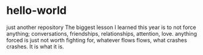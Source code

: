 # hello-world
just another repository
The biggest lesson I learned this year is to not force anything; conversations, friendships, relationships, attention, love. anything forced is just not worth fighting for, whatever flows flows, what crashes crashes. It is what it is.

